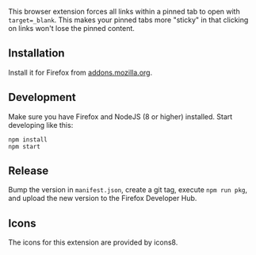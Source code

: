 This browser extension forces all links within a pinned tab to open with `target=_blank`. This makes your pinned tabs more "sticky" in that clicking on links won't lose the pinned content.

## Installation

Install it for Firefox from [addons.mozilla.org](https://addons.mozilla.org/en-US/firefox/addon/sticky-pinned-tabs/).

## Development

Make sure you have Firefox and NodeJS (8 or higher) installed. Start developing like this:

```
npm install
npm start
```

## Release

Bump the version in `manifest.json`, create a git tag, execute `npm run pkg`, and upload the new version to the Firefox Developer Hub.

## Icons

The icons for this extension are provided by icons8.
